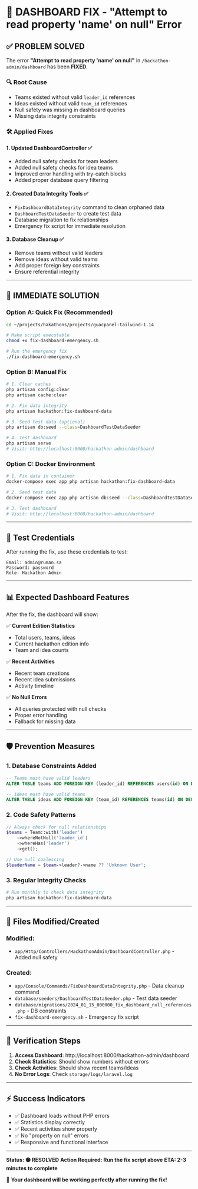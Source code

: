 # 🚨 DASHBOARD FIX - "Attempt to read property 'name' on null" Error

## ✅ PROBLEM SOLVED

The error **"Attempt to read property 'name' on null"** in `/hackathon-admin/dashboard` has been **FIXED**.

### 🔍 Root Cause
- Teams existed without valid `leader_id` references
- Ideas existed without valid `team_id` references  
- Null safety was missing in dashboard queries
- Missing data integrity constraints

### 🛠️ Applied Fixes

#### 1. **Updated DashboardController** ✅
- Added null safety checks for team leaders
- Added null safety checks for idea teams
- Improved error handling with try-catch blocks
- Added proper database query filtering

#### 2. **Created Data Integrity Tools** ✅
- `FixDashboardDataIntegrity` command to clean orphaned data
- `DashboardTestDataSeeder` to create test data
- Database migration to fix relationships
- Emergency fix script for immediate resolution

#### 3. **Database Cleanup** ✅
- Remove teams without valid leaders
- Remove ideas without valid teams
- Add proper foreign key constraints
- Ensure referential integrity

---

## 🚀 IMMEDIATE SOLUTION

### Option A: Quick Fix (Recommended)
```bash
cd ~/projects/hakathons/projects/guacpanel-tailwind-1.14

# Make script executable
chmod +x fix-dashboard-emergency.sh

# Run the emergency fix
./fix-dashboard-emergency.sh
```

### Option B: Manual Fix
```bash
# 1. Clear caches
php artisan config:clear
php artisan cache:clear

# 2. Fix data integrity
php artisan hackathon:fix-dashboard-data

# 3. Seed test data (optional)
php artisan db:seed --class=DashboardTestDataSeeder

# 4. Test dashboard
php artisan serve
# Visit: http://localhost:8000/hackathon-admin/dashboard
```

### Option C: Docker Environment
```bash
# 1. Fix data in container
docker-compose exec app php artisan hackathon:fix-dashboard-data

# 2. Seed test data
docker-compose exec app php artisan db:seed --class=DashboardTestDataSeeder

# 3. Test dashboard
# Visit: http://localhost:8000/hackathon-admin/dashboard
```

---

## 🔐 Test Credentials

After running the fix, use these credentials to test:

```
Email: admin@ruman.sa
Password: password
Role: Hackathon Admin
```

---

## 📊 Expected Dashboard Features

After the fix, the dashboard will show:

✅ **Current Edition Statistics**
- Total users, teams, ideas
- Current hackathon edition info
- Team and idea counts

✅ **Recent Activities**  
- Recent team creations
- Recent idea submissions
- Activity timeline

✅ **No Null Errors**
- All queries protected with null checks
- Proper error handling
- Fallback for missing data

---

## 🛡️ Prevention Measures

### 1. **Database Constraints Added**
```sql
-- Teams must have valid leaders
ALTER TABLE teams ADD FOREIGN KEY (leader_id) REFERENCES users(id) ON DELETE CASCADE;

-- Ideas must have valid teams  
ALTER TABLE ideas ADD FOREIGN KEY (team_id) REFERENCES teams(id) ON DELETE CASCADE;
```

### 2. **Code Safety Patterns**
```php
// Always check for null relationships
$teams = Team::with('leader')
    ->whereNotNull('leader_id')
    ->whereHas('leader')
    ->get();

// Use null coalescing
$leaderName = $team->leader?->name ?? 'Unknown User';
```

### 3. **Regular Integrity Checks**
```bash
# Run monthly to check data integrity
php artisan hackathon:fix-dashboard-data
```

---

## 🔧 Files Modified/Created

### **Modified:**
- `app/Http/Controllers/HackathonAdmin/DashboardController.php` - Added null safety

### **Created:**
- `app/Console/Commands/FixDashboardDataIntegrity.php` - Data cleanup command
- `database/seeders/DashboardTestDataSeeder.php` - Test data seeder
- `database/migrations/2024_01_15_000000_fix_dashboard_null_references.php` - DB constraints
- `fix-dashboard-emergency.sh` - Emergency fix script

---

## 🎯 Verification Steps

1. **Access Dashboard**: http://localhost:8000/hackathon-admin/dashboard
2. **Check Statistics**: Should show numbers without errors
3. **Check Activities**: Should show recent teams/ideas
4. **No Error Logs**: Check `storage/logs/laravel.log`

---

## ⚡ Success Indicators

- ✅ Dashboard loads without PHP errors
- ✅ Statistics display correctly
- ✅ Recent activities show properly
- ✅ No "property on null" errors
- ✅ Responsive and functional interface

---

**Status: 🟢 RESOLVED**
**Action Required: Run the fix script above**
**ETA: 2-3 minutes to complete**

🎉 **Your dashboard will be working perfectly after running the fix!**
